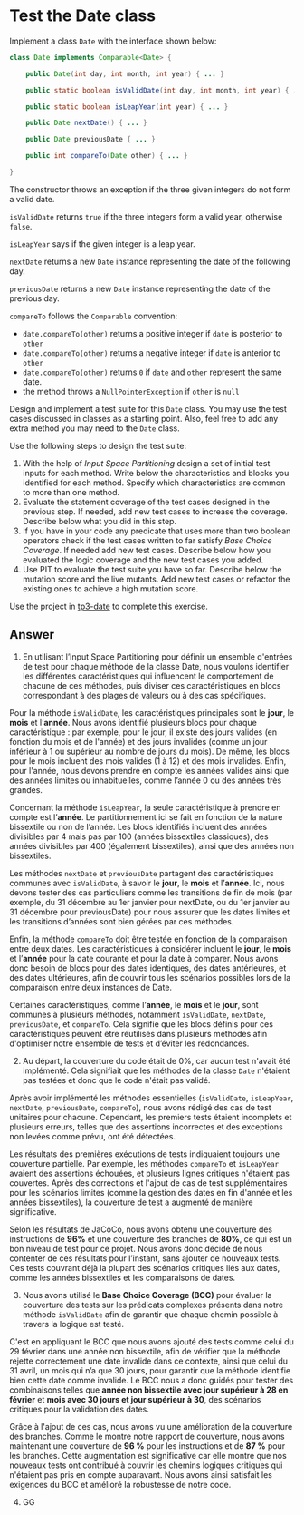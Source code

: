 # Test the Date class

Implement a class `Date` with the interface shown below:

```java
class Date implements Comparable<Date> {

    public Date(int day, int month, int year) { ... }

    public static boolean isValidDate(int day, int month, int year) { ... }

    public static boolean isLeapYear(int year) { ... }

    public Date nextDate() { ... }

    public Date previousDate { ... }

    public int compareTo(Date other) { ... }

}
```

The constructor throws an exception if the three given integers do not form a valid date.

`isValidDate` returns `true` if the three integers form a valid year, otherwise `false`.

`isLeapYear` says if the given integer is a leap year.

`nextDate` returns a new `Date` instance representing the date of the following day.

`previousDate` returns a new `Date` instance representing the date of the previous day.

`compareTo` follows the `Comparable` convention:

* `date.compareTo(other)` returns a positive integer if `date` is posterior to `other`
* `date.compareTo(other)` returns a negative integer if `date` is anterior to `other`
* `date.compareTo(other)` returns `0` if `date` and `other` represent the same date.
* the method throws a `NullPointerException` if `other` is `null` 

Design and implement a test suite for this `Date` class.
You may use the test cases discussed in classes as a starting point. 
Also, feel free to add any extra method you may need to the `Date` class.


Use the following steps to design the test suite:

1. With the help of *Input Space Partitioning* design a set of initial test inputs for each method. Write below the characteristics and blocks you identified for each method. Specify which characteristics are common to more than one method.
2. Evaluate the statement coverage of the test cases designed in the previous step. If needed, add new test cases to increase the coverage. Describe below what you did in this step.
3. If you have in your code any predicate that uses more than two boolean operators check if the test cases written to far satisfy *Base Choice Coverage*. If needed add new test cases. Describe below how you evaluated the logic coverage and the new test cases you added.
4. Use PIT to evaluate the test suite you have so far. Describe below the mutation score and the live mutants. Add new test cases or refactor the existing ones to achieve a high mutation score.

Use the project in [tp3-date](../code/tp3-date) to complete this exercise.

## Answer

1. En utilisant l’Input Space Partitioning pour définir un ensemble d'entrées de test pour chaque méthode de la classe Date, nous voulons identifier les différentes caractéristiques qui influencent le comportement de chacune de ces méthodes, puis diviser ces caractéristiques en blocs correspondant à des plages de valeurs ou à des cas spécifiques.

Pour la méthode `isValidDate`, les caractéristiques principales sont le **jour**, le **mois** et l’**année**. Nous avons identifié plusieurs blocs pour chaque caractéristique : par exemple, pour le jour, il existe des jours valides (en fonction du mois et de l'année) et des jours invalides (comme un jour inférieur à 1 ou supérieur au nombre de jours du mois). De même, les blocs pour le mois incluent des mois valides (1 à 12) et des mois invalides. Enfin, pour l'année, nous devons prendre en compte les années valides ainsi que des années limites ou inhabituelles, comme l’année 0 ou des années très grandes.

Concernant la méthode `isLeapYear`, la seule caractéristique à prendre en compte est l’**année**. Le partitionnement ici se fait en fonction de la nature bissextile ou non de l’année. Les blocs identifiés incluent des années divisibles par 4 mais pas par 100 (années bissextiles classiques), des années divisibles par 400 (également bissextiles), ainsi que des années non bissextiles. 

Les méthodes `nextDate` et `previousDate` partagent des caractéristiques communes avec `isValidDate`, à savoir le **jour**, le **mois** et l’**année**. Ici, nous devons tester des cas particuliers comme les transitions de fin de mois (par exemple, du 31 décembre au 1er janvier pour nextDate, ou du 1er janvier au 31 décembre pour previousDate) pour nous assurer que les dates limites et les transitions d’années sont bien gérées par ces méthodes.

Enfin, la méthode `compareTo` doit être testée en fonction de la comparaison entre deux dates. Les caractéristiques à considérer incluent le **jour**, le **mois** et l’**année** pour la date courante et pour la date à comparer. Nous avons donc besoin de blocs pour des dates identiques, des dates antérieures, et des dates ultérieures, afin de couvrir tous les scénarios possibles lors de la comparaison entre deux instances de Date.

Certaines caractéristiques, comme l’**année**, le **mois** et le **jour**, sont communes à plusieurs méthodes, notamment `isValidDate`, `nextDate`, `previousDate`, et `compareTo`. Cela signifie que les blocs définis pour ces caractéristiques peuvent être réutilisés dans plusieurs méthodes afin d'optimiser notre ensemble de tests et d’éviter les redondances.


2. Au départ, la couverture du code était de 0%, car aucun test n'avait été implémenté. Cela signifiait que les méthodes de la classe `Date` n'étaient pas testées et donc que le code n'était pas validé.

Après avoir implémenté les méthodes essentielles (`isValidDate`, `isLeapYear`, `nextDate`, `previousDate`, `compareTo`), nous avons rédigé des cas de test unitaires pour chacune. Cependant, les premiers tests étaient incomplets et plusieurs erreurs, telles que des assertions incorrectes et des exceptions non levées comme prévu, ont été détectées.

Les résultats des premières exécutions de tests indiquaient toujours une couverture partielle. Par exemple, les méthodes `compareTo` et `isLeapYear` avaient des assertions échouées, et plusieurs lignes critiques n'étaient pas couvertes. Après des corrections et l'ajout de cas de test supplémentaires pour les scénarios limites (comme la gestion des dates en fin d'année et les années bissextiles), la couverture de test a augmenté de manière significative.

Selon les résultats de JaCoCo, nous avons obtenu une couverture des instructions de **96%** et une couverture des branches de **80%**, ce qui est un bon niveau de test pour ce projet. Nous avons donc décidé de nous contenter de ces résultats pour l’instant, sans ajouter de nouveaux tests. Ces tests couvrant déjà la plupart des scénarios critiques liés aux dates, comme les années bissextiles et les comparaisons de dates.


3. Nous avons utilisé le **Base Choice Coverage (BCC)** pour évaluer la couverture des tests sur les prédicats complexes présents dans notre méthode `isValidDate` afin de garantir que chaque chemin possible à travers la logique est testé.

C'est en appliquant le BCC que nous avons ajouté des tests comme celui du 29 février dans une année non bissextile, afin de vérifier que la méthode rejette correctement une date invalide dans ce contexte, ainsi que celui du 31 avril, un mois qui n’a que 30 jours, pour garantir que la méthode identifie bien cette date comme invalide. Le BCC nous a donc guidés pour tester des combinaisons telles que **année non bissextile avec jour supérieur à 28 en février** et **mois avec 30 jours et jour supérieur à 30**, des scénarios critiques pour la validation des dates.

Grâce à l'ajout de ces cas, nous avons vu une amélioration de la couverture des branches. Comme le montre notre rapport de couverture, nous avons maintenant une couverture de **96 %** pour les instructions et de **87 %** pour les branches. Cette augmentation est significative car elle montre que nos nouveaux tests ont contribué à couvrir les chemins logiques critiques qui n'étaient pas pris en compte auparavant. Nous avons ainsi satisfait les exigences du BCC et amélioré la robustesse de notre code.


4. GG
